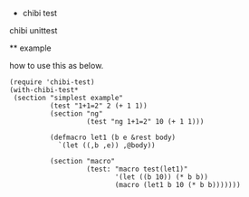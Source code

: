 * chibi test

chibi unittest

** example

how to use this as below.

    (require 'chibi-test)
    (with-chibi-test*
     (section "simplest example"
              (test "1+1=2" 2 (+ 1 1))
              (section "ng"
                       (test "ng 1+1=2" 10 (+ 1 1)))

              (defmacro let1 (b e &rest body)
                `(let ((,b ,e)) ,@body))

              (section "macro"
                       (test: "macro test(let1)" 
                              '(let ((b 10)) (* b b))
                              (macro (let1 b 10 (* b b)))))))
